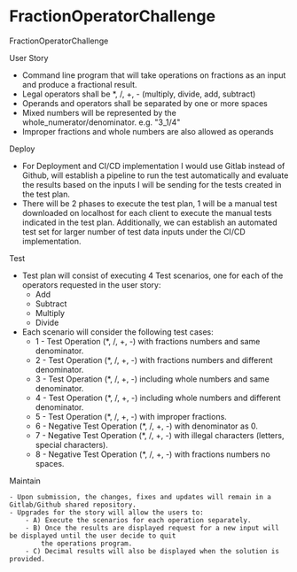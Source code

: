 # FractionOperatorChallenge
FractionOperatorChallenge


User Story
- Command line program that will take operations on fractions as an input and produce a fractional result.
- Legal operators shall be *, /, +, - (multiply, divide, add, subtract)
- Operands and operators shall be separated by one or more spaces
- Mixed numbers will be represented by the whole_numerator/denominator. e.g. "3_1/4"
- Improper fractions and whole numbers are also allowed as operands


Deploy
- For Deployment and CI/CD implementation I would use Gitlab instead of Github, will establish a pipeline to run the
test automatically and evaluate the results based on the inputs I will be sending for the tests created in the test
plan.
- There will be 2 phases to execute the test plan, 1 will be a manual test downloaded on localhost for each client
to execute the manual tests indicated in the test plan. Additionally, we can establish an automated test set for larger
number of test data inputs under the CI/CD implementation.


Test
- Test plan will consist of executing 4 Test scenarios, one for each of the operators requested in the user story:
    - Add
    - Subtract
    - Multiply
    - Divide
- Each scenario will consider the following test cases:
    - 1 - Test Operation (*, /, +, -)  with fractions numbers and same denominator.
    - 2 - Test Operation (*, /, +, -)  with fractions numbers and different denominator.
    - 3 - Test Operation (*, /, +, -)  including whole numbers and same denominator.
    - 4 - Test Operation (*, /, +, -)  including whole numbers and different denominator.
    - 5 - Test Operation (*, /, +, -)  with improper fractions.
    - 6 - Negative Test Operation (*, /, +, -)  with denominator as 0.
    - 7 - Negative Test Operation (*, /, +, -)  with illegal characters (letters, special characters).
    - 8 - Negative Test Operation (*, /, +, -)  with fractions numbers no spaces.


Maintain

    - Upon submission, the changes, fixes and updates will remain in a Gitlab/Github shared repository.
    - Upgrades for the story will allow the users to:
        - A) Execute the scenarios for each operation separately.
        - B) Once the results are displayed request for a new input will be displayed until the user decide to quit
            the operations program.
        - C) Decimal results will also be displayed when the solution is provided.
